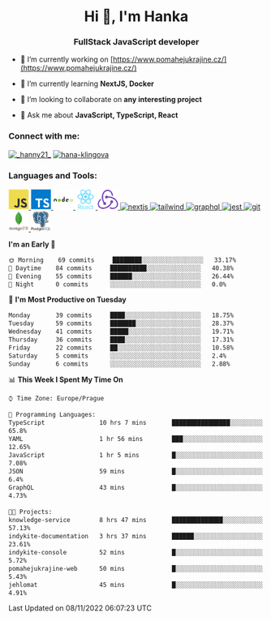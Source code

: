 <h1 align="center">Hi 👋, I'm Hanka</h1>
<h3 align="center">FullStack JavaScript developer</h3>

- 🔭 I’m currently working on [https://www.pomahejukrajine.cz/](https://www.pomahejukrajine.cz/)

- 🌱 I’m currently learning **NextJS, Docker**

- 👯 I’m looking to collaborate on **any interesting project**

- 💬 Ask me about **JavaScript, TypeScript, React**

<h3 align="left">Connect with me:</h3>
<p align="left">
<a href="https://twitter.com/_hanny21_" target="blank"><img align="center" src="https://raw.githubusercontent.com/rahuldkjain/github-profile-readme-generator/master/src/images/icons/Social/twitter.svg" alt="_hanny21_" height="30" width="40" /></a>
<a href="https://linkedin.com/in/hana-klingova" target="blank"><img align="center" src="https://raw.githubusercontent.com/rahuldkjain/github-profile-readme-generator/master/src/images/icons/Social/linked-in-alt.svg" alt="hana-klingova" height="30" width="40" /></a>
</p>

<h3 align="left">Languages and Tools:</h3>
<p align="left"> 
<a href="https://developer.mozilla.org/en-US/docs/Web/JavaScript" target="_blank" rel="noreferrer"> <img src="https://raw.githubusercontent.com/devicons/devicon/master/icons/javascript/javascript-original.svg" alt="javascript" width="40" height="40"/> </a> 
<a href="https://www.typescriptlang.org/" target="_blank" rel="noreferrer"> <img src="https://raw.githubusercontent.com/devicons/devicon/master/icons/typescript/typescript-original.svg" alt="typescript" width="40" height="40"/> </a> 
<a href="https://nodejsorg" target="_blank" rel="noreferrer"> <img src="https://raw.githubusercontent.com/devicons/devicon/master/icons/nodejs/nodejs-original-wordmark.svg" alt="nodejs" width="40" height="40"/> </a> 
<a href="https://reactjs.org/" target="_blank" rel="noreferrer"> <img src="https://raw.githubusercontent.com/devicons/devicon/master/icons/react/react-original-wordmark.svg" alt="react" width="40" height="40"/> </a> 
<a href="https://redux.js.org" target="_blank" rel="noreferrer"> <img src="https://raw.githubusercontent.com/devicons/devicon/master/icons/redux/redux-original.svg" alt="redux" width="40" height="40"/> </a> 
<a href="https://nextjs.org/" target="_blank" rel="noreferrer"> <img src="https://cdn.worldvectorlogo.com/logos/nextjs-2.svg" alt="nextjs" width="40" height="40"/> </a> 
<a href="https://tailwindcss.com/" target="_blank" rel="noreferrer"> <img src="https://www.vectorlogo.zone/logos/tailwindcss/tailwindcss-icon.svg" alt="tailwind" width="40" height="40"/> </a> 
<a href="https://graphql.org" target="_blank" rel="noreferrer"> <img src="https://www.vectorlogo.zone/logos/graphql/graphql-icon.svg" alt="graphql" width="40" height="40"/> </a> 
<a href="https://jestjs.io" target="_blank" rel="noreferrer"> <img src="https://www.vectorlogo.zone/logos/jestjsio/jestjsio-icon.svg" alt="jest" width="40" height="40"/> </a> 
<a href="https://git-scm.com/" target="_blank" rel="noreferrer"> <img src="https://www.vectorlogo.zone/logos/git-scm/git-scm-icon.svg" alt="git" width="40" height="40"/> </a> 
<a href="https://www.mongodb.com/" target="_blank" rel="noreferrer"> <img src="https://raw.githubusercontent.com/devicons/devicon/master/icons/mongodb/mongodb-original-wordmark.svg" alt="mongodb" width="40" height="40"/> </a>  
<a href="https://www.postgresql.org" target="_blank" rel="noreferrer"> <img src="https://raw.githubusercontent.com/devicons/devicon/master/icons/postgresql/postgresql-original-wordmark.svg" alt="postgresql" width="40" height="40"/> </a> 
</p>

<!--START_SECTION:waka-->
**I'm an Early 🐤** 

```text
🌞 Morning    69 commits     ████████░░░░░░░░░░░░░░░░░   33.17% 
🌆 Daytime    84 commits     ██████████░░░░░░░░░░░░░░░   40.38% 
🌃 Evening    55 commits     ██████░░░░░░░░░░░░░░░░░░░   26.44% 
🌙 Night      0 commits      ░░░░░░░░░░░░░░░░░░░░░░░░░   0.0%

```
📅 **I'm Most Productive on Tuesday** 

```text
Monday       39 commits     ████░░░░░░░░░░░░░░░░░░░░░   18.75% 
Tuesday      59 commits     ███████░░░░░░░░░░░░░░░░░░   28.37% 
Wednesday    41 commits     █████░░░░░░░░░░░░░░░░░░░░   19.71% 
Thursday     36 commits     ████░░░░░░░░░░░░░░░░░░░░░   17.31% 
Friday       22 commits     ██░░░░░░░░░░░░░░░░░░░░░░░   10.58% 
Saturday     5 commits      ░░░░░░░░░░░░░░░░░░░░░░░░░   2.4% 
Sunday       6 commits      ░░░░░░░░░░░░░░░░░░░░░░░░░   2.88%

```


📊 **This Week I Spent My Time On** 

```text
⌚︎ Time Zone: Europe/Prague

💬 Programming Languages: 
TypeScript               10 hrs 7 mins       ████████████████░░░░░░░░░   65.8% 
YAML                     1 hr 56 mins        ███░░░░░░░░░░░░░░░░░░░░░░   12.65% 
JavaScript               1 hr 5 mins         █░░░░░░░░░░░░░░░░░░░░░░░░   7.08% 
JSON                     59 mins             █░░░░░░░░░░░░░░░░░░░░░░░░   6.4% 
GraphQL                  43 mins             █░░░░░░░░░░░░░░░░░░░░░░░░   4.73%

🐱‍💻 Projects: 
knowledge-service        8 hrs 47 mins       ██████████████░░░░░░░░░░░   57.13% 
indykite-documentation   3 hrs 37 mins       ██████░░░░░░░░░░░░░░░░░░░   23.61% 
indykite-console         52 mins             █░░░░░░░░░░░░░░░░░░░░░░░░   5.72% 
pomahejukrajine-web      50 mins             █░░░░░░░░░░░░░░░░░░░░░░░░   5.43% 
jehlomat                 45 mins             █░░░░░░░░░░░░░░░░░░░░░░░░   4.91%

```


 Last Updated on 08/11/2022 06:07:23 UTC
<!--END_SECTION:waka-->
